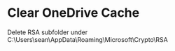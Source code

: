 # Clear OneDrive Cache

Delete RSA subfolder under C:\Users\sean\AppData\Roaming\Microsoft\Crypto\RSA